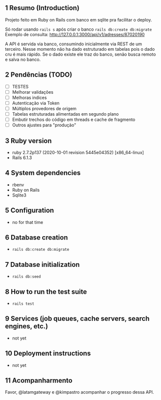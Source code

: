## 1 Resumo (Introduction)

Projeto feito em Ruby on Rails com banco em sqlite pra facilitar o deploy.

Só rodar usando `rails s` após criar o banco `rails db:create db:migrate`
Exemplo de consulta: http://127.0.0.1:3000/api/v1/adresses/87020190

A API é servida via banco, consumindo inicialmente via REST de um terceiro.
Nesse momento não ha dado estruturado em tabelas pois o dado cru é mais rápido.
Se o dado existe ele traz do banco, senão busca remoto e salva no banco.

## 2 Pendências (TODO)

- [ ] TESTES
- [ ] Melhorar validações
- [ ] Melhoras indices
- [ ] Autenticação via Token
- [ ] Múltiplos provedores de origem
- [ ] Tabelas estruturadas alimentadas em segundo plano
- [ ] Embutir trechos do código em threads e cache de fragmento
- [ ] Outros ajustes para "produção"

## 3 Ruby version

- ruby 2.7.2p137 (2020-10-01 revision 5445e04352) [x86_64-linux]
- Rails 6.1.3

## 4 System dependencies

- rbenv
- Ruby on Rails
- Sqlite3 

## 5 Configuration

- no for that time

## 6 Database creation

- `rails db:create db:migrate`

## 7 Database initialization

- `rails db:seed`

## 8 How to run the test suite

- `rails test`

## 9 Services (job queues, cache servers, search engines, etc.)

- not yet

## 10 Deployment instructions

- not yet

## 11 Acompanharmento

Favor, @latamgateway e @kimpastro acompanhar o progresso dessa API.
